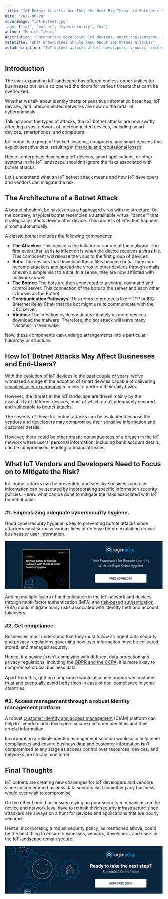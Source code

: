 ```yaml
---
title: "IoT Botnet Attacks: Are They the Next Big Threat to Enterprises?"
date: "2022-06-28"
coverImage: "iot-botnet.jpg"
tags: ["iot", "botnet", "cybersecurity", "ux"]
author: "Manish Tiwari"
description: "Enterprises developing IoT devices, smart applications, or other systems in the IoT landscape shouldn’t ignore the risks associated with botnet attacks. Read this insightful post to understand what an IoT botnet attack means and how IoT developers and vendors can mitigate the risk."
metatitle: "What Enterprises Should Know About IoT Botnet Attacks?"
metadescription: "IoT botnet attacks affect developers, vendors, enterprises, & end-users in the IoT landscape. Read this insightful post to know more about mitigating the risk."
---
```


## Introduction

The ever-expanding IoT landscape has offered endless opportunities for businesses but has also opened the doors for various threats that can’t be overlooked. 

Whether we talk about identity thefts or sensitive information breaches, IoT devices, and interconnected networks are now on the radar of cybercriminals.

Talking about the types of attacks, the IoT botnet attacks are now swiftly affecting a vast network of interconnected devices, including smart devices, smartphones, and computers. 

IoT botnet is a group of hacked systems, computers, and smart devices that exploit sensitive data, resulting in [financial and reputational losses](https://www.loginradius.com/blog/identity/cybersecurity-attacks-business/). 

Hence, enterprises developing IoT devices, smart applications, or other systems in the IoT landscape shouldn’t ignore the risks associated with botnet attacks. 

Let’s understand what an IoT botnet attack means and how IoT developers and vendors can mitigate the risk. 


## The Architecture of a Botnet Attack 

A botnet shouldn’t be mistaken as a haphazard virus with no structure. On the contrary, a typical botnet resembles a sustainable virtual "cancer" that strategically infects device after device. This process of infection happens almost automatically. 

A classic botnet includes the following components: 



* **The Attacker:** This device is the initiator or source of the malware. The first event that leads to infection is when the device receives a virus file. This component will release the virus to the first group of devices.
* **Bots:** The devices that download these files become bots. They can become attackers and spread the virus to other devices through emails or even a simple visit to a site. In a sense, they are now afflicted with malware as well. 
* **The Botnet:** The bots are then connected to a central command and control server. This connection of the bots to the server and each other is known as the Botnet. 
* **Communication Pathways:** This refers to protocols like HTTP or IRC (Internet Relay Chat) that the bot might use to communicate with the C&C server. 
* **Victims:** The infection cycle continues infinitely as more devices download the malware. Therefore, the bot attack will leave many "victims" in their wake. 

Now, these components can undergo arrangements into a particular hierarchy or structure. 


## How IoT Botnet Attacks May Affect Businesses and End-Users?  

With the evolution of IoT devices in the past couple of years, we’ve witnessed a surge in the adoption of smart devices capable of delivering [seamless user experiences](https://www.loginradius.com/blog/growth/4-tips-secure-frictionless-ux/) to users to perform their daily tasks. 

However, the threats in the IoT landscape are driven mainly by the availability of different devices, most of which aren’t adequately secured and vulnerable to botnet attacks. 

The severity of these IoT botnet attacks can be evaluated because the vendors and developers may compromise their sensitive information and customer details. 

However, there could be other drastic consequences of a breach in the IoT network where users’ personal information, including bank account details, can be compromised, leading to financial losses. 


## What IoT Vendors and Developers Need to Focus on to Mitigate the Risk? 

IoT botnet attacks can be prevented, and sensitive business and user information can be secured by incorporating specific information security policies. Here’s what can be done to mitigate the risks associated with IoT botnet attacks: 


### #1. Emphasizing adequate cybersecurity hygiene.

Good cybersecurity hygiene is key to preventing botnet attacks since attackers must surpass various lines of defense before exploiting crucial business or user information. 

[![remote-wp](remote-wp.png)](https://www.loginradius.com/resource/shifting-safely-to-remote-learning-with-the-best-cyber-security-hygiene/)

Adding multiple layers of authentication in the IoT network and devices through multi-factor authentication (MFA) and [risk-based authentication](https://www.loginradius.com/blog/identity/risk-based-authentication/#:~:text=Risk%2Dbased%20authentication%20is%20a,profile%20associated%20with%20that%20action.) (RBA) could mitigate many risks associated with identity theft and account takeovers. 


### #2. Get compliance.

Businesses must understand that they must follow stringent data security and privacy regulations governing how user information must be collected, stored, and managed securely. 

Hence, if a business isn’t complying with different data protection and privacy regulations, including the [GDPR and the CCPA](https://www.loginradius.com/blog/identity/ccpa-vs-gdpr-the-compliance-war/), it is more likely to compromise crucial business data. 

Apart from this, getting compliance would also help brands win customer trust and eventually avoid hefty fines in case of non-compliance in some countries. 


### #3. Access management through a robust identity management platform.

A robust [customer identity and access management](https://www.loginradius.com/blog/identity/customer-identity-and-access-management/) (CIAM) platform can help IoT vendors and developers secure customer identities and their crucial information. 

Incorporating a reliable identity management solution would also help meet compliances and ensure business data and customer information isn’t compromised at any stage as access control over resources, devices, and networks are strictly monitored. 


## Final Thoughts 

IoT botnets are creating new challenges for IoT developers and vendors since customer and business data security isn’t something any business would ever wish to compromise. 

On the other hand, businesses relying on poor security mechanisms on the device and network level have to rethink their security infrastructure since attackers are always on a hunt for devices and applications that are poorly secured. 

Hence, incorporating a robust security policy, as mentioned above, could be the best thing to ensure businesses, vendors, developers, and users in the IoT landscape remain secure. 
 

[![book-a-demo-loginradius-banner](../../assets/book-a-demo-loginradius.png)](https://www.loginradius.com/book-a-demo/)
